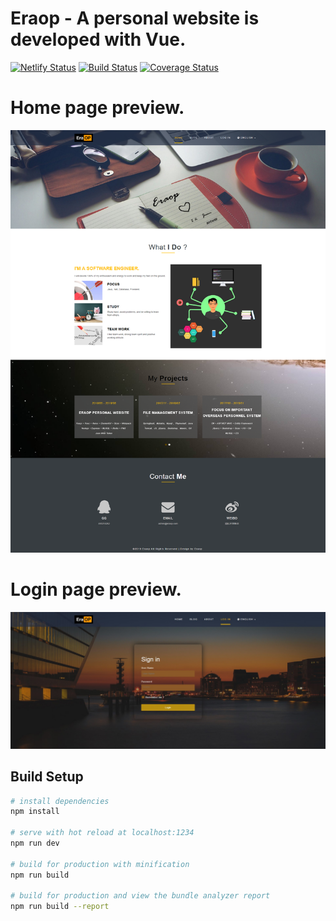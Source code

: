 # Eraop - A personal website is developed with Vue.

[![Netlify Status](https://api.netlify.com/api/v1/badges/0ed9a949-24cd-4d3d-be04-9c5058e58f7d/deploy-status)](https://app.netlify.com/sites/eraop/deploys)
[![Build Status](https://travis-ci.org/eraop/eraop.svg?branch=master)](https://travis-ci.org/eraop/eraop)
[![Coverage Status](https://coveralls.io/repos/github/eraop/eraop/badge.svg)](https://coveralls.io/github/eraop/eraop)

# Home page preview.

![Home page](/static/images/eraop-home.png)

# Login page preview.

![Login page](/static/images/eraop-login.jpg)

## Build Setup

``` bash
# install dependencies
npm install

# serve with hot reload at localhost:1234
npm run dev

# build for production with minification
npm run build

# build for production and view the bundle analyzer report
npm run build --report
```

